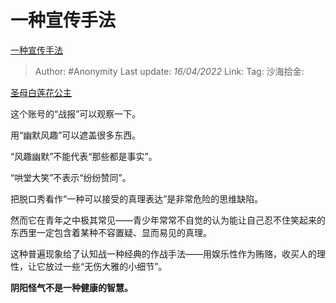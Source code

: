 # 一种宣传手法
[一种宣传手法](https://zhuanlan.zhihu.com/p/495479486)

> Author: #Anonymity
> Last update: *16/04/2022*
> Link:
> Tag:
> 沙海拾金:

[圣母白莲花公主](https://www.zhihu.com/people/yu-tong-29-47)

这个账号的“战报”可以观察一下。

用“幽默风趣”可以遮盖很多东西。

“风趣幽默”不能代表“那些都是事实”。

“哄堂大笑”不表示“纷纷赞同”。

把脱口秀看作“一种可以接受的真理表达”是非常危险的思维缺陷。

然而它在青年之中极其常见——青少年常常不自觉的认为能让自己忍不住笑起来的东西里一定包含着某种不容置疑、显而易见的真理。

这种普遍现象给了认知战一种经典的作战手法——用娱乐性作为贿赂，收买人的理性，让它放过一些“无伤大雅的小细节”。

**阴阳怪气不是一种健康的智慧。**
